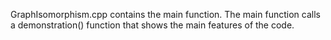 GraphIsomorphism.cpp contains the main function.  The main function calls a demonstration() function that shows the main features of the code.
